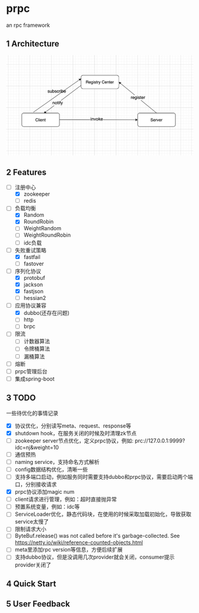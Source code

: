 # prpc
an rpc framework

## 1 Architecture

![prpc architecture](imgs/prpc-architecture.png)


## 2 Features

- [ ] 注册中心
    - [x] zookeeper
    - [ ] redis
- [ ] 负载均衡
    - [x] Random
    - [x] RoundRobin
    - [ ] WeightRandom
    - [ ] WeightRoundRobin
    - [ ] idc负载
- [ ] 失败重试策略
    - [x] fastfail
    - [ ] fastover
- [ ] 序列化协议
    - [x] protobuf
    - [x] jackson
    - [x] fastjson
    - [ ] hessian2
- [ ] 应用协议兼容
    - [x] dubbo(还存在问题)
    - [ ] http
    - [ ] brpc
- [ ] 限流
    - [ ] 计数器算法
    - [ ] 令牌桶算法
    - [ ] 漏桶算法
- [ ] 熔断
- [ ] prpc管理后台
- [ ] 集成spring-boot

## 3 TODO

一些待优化的事情记录

- [x] 协议优化，分别读写meta、request、response等
- [x] shutdown hook，在服务关闭的时候及时清理zk节点
- [ ] zookeeper server节点优化，定义prpc协议，例如: prc://127.0.0.1:9999?idc=nj&weight=10
- [ ] 通信预热
- [ ] naming service，支持命名方式解析
- [ ] config数据结构优化，清晰一些
- [ ] 支持多端口启动，例如服务同时需要支持dubbo和prpc协议，需要启动两个端口，分别接收请求
- [x] prpc协议添加magic num
- [ ] client请求进行管理，例如：超时直接抛异常
- [ ] 预置系统变量，例如：idc等
- [ ] ServiceLoader优化，静态代码块，在使用的时候采取加载初始化，导致获取service太慢了
- [ ] 限制请求大小
- [ ] ByteBuf.release() was not called before it's garbage-collected. See https://netty.io/wiki/reference-counted-objects.html
- [ ] meta里添加rpc version等信息，方便后续扩展
- [ ] 支持dubbo协议，但是没调用几次provider就会关闭，consumer提示provider关闭了

## 4 Quick Start





## 5 User Feedback


